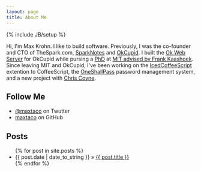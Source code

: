 ```yaml
---
layout: page
title: About Me
---
```

{% include JB/setup %}

Hi, I'm Max Krohn.  I like to build software.  Previously, I was
the co-founder and CTO of TheSpark.com, [SparkNotes](http://www.sparknotes.com)
and [OkCupid](http://okcupid.com).  I built the [Ok Web Server](http://okws.org)
for OkCupid while pursing a [PhD](http://pdos.csail.mit.edu/~max/docs/krohn-thesis.pdf)
at [MIT advised by Frank Kaashoek](http://pdos.csail.mit.edu). Since leaving MIT
and OkCupid, I've been working on the [IcedCoffeeScript](https://maxtaco.github.com/coffee-script)
extention to CoffeeScript, the [OneShallPass](https://oneshallpass.com) password
management system, and a new project with [Chris Coyne](http://malgorithms.com).

## Follow Me

* [@maxtaco](https://twitter.com/maxtaco) on Twutter
* [maxtaco](https://github.com/maxtaco) on GitHub


## Posts

<ul class="posts">
  {% for post in site.posts %}
    <li><span>{{ post.date | date_to_string }}</span> &raquo; <a href="{{ BASE_PATH }}{{ post.url }}">{{ post.title }}</a></li>
  {% endfor %}
</ul>

